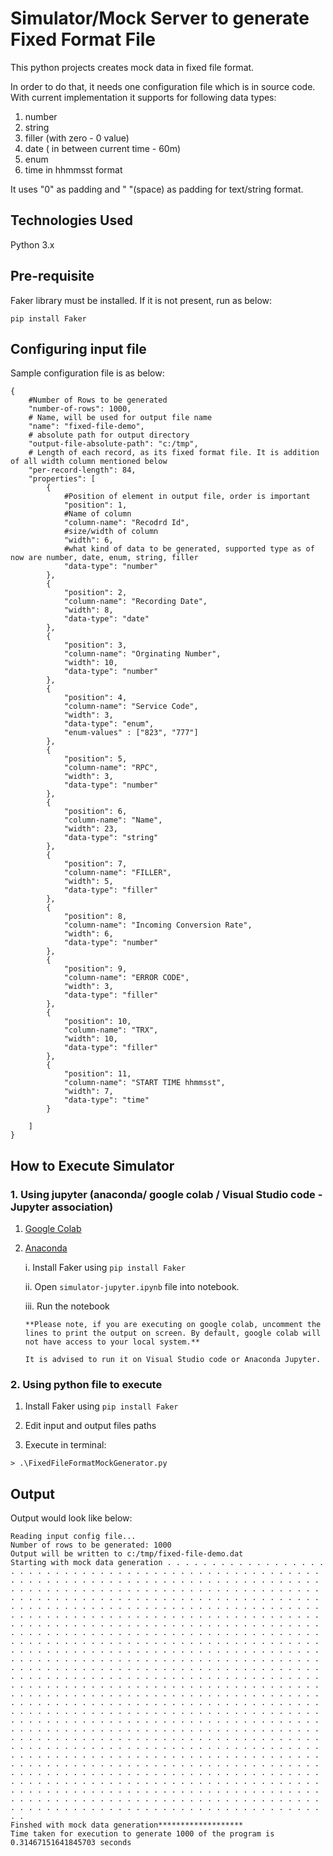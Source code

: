 # Simulator/Mock Server to generate Fixed Format File
This python projects creates mock data in fixed file format.

In order to do that, it needs one configuration file which is in source code. 
With current implementation it supports for following data types:

1. number
2. string
3. filler (with zero - 0 value)
4. date ( in between current time - 60m)
5. enum
6. time in hhmmsst format

It uses "0" as padding  and " "(space) as padding for text/string format.

## Technologies Used
Python 3.x

## Pre-requisite
Faker library must be installed. If it is not present, run as below:
```
pip install Faker
```
## Configuring input file
Sample configuration file is as below:
```
{
    #Number of Rows to be generated
    "number-of-rows": 1000,
    # Name, will be used for output file name
    "name": "fixed-file-demo",
    # absolute path for output directory
    "output-file-absolute-path": "c:/tmp",
    # Length of each record, as its fixed format file. It is addition of all width column mentioned below
    "per-record-length": 84,
    "properties": [
        {
            #Position of element in output file, order is important
            "position": 1,
            #Name of column
            "column-name": "Recodrd Id",
            #size/width of column
            "width": 6,
            #what kind of data to be generated, supported type as of now are number, date, enum, string, filler
            "data-type": "number"
        },
        {
            "position": 2,
            "column-name": "Recording Date",
            "width": 8,
            "data-type": "date"
        },
        {
            "position": 3,
            "column-name": "Orginating Number",
            "width": 10,
            "data-type": "number"
        },
        {
            "position": 4,
            "column-name": "Service Code",
            "width": 3,
            "data-type": "enum",
            "enum-values" : ["823", "777"]
        },
        {
            "position": 5,
            "column-name": "RPC",
            "width": 3,
            "data-type": "number"
        },
        {
            "position": 6,
            "column-name": "Name",
            "width": 23,
            "data-type": "string"
        },
        {
            "position": 7,
            "column-name": "FILLER",
            "width": 5,
            "data-type": "filler"
        },
        {
            "position": 8,
            "column-name": "Incoming Conversion Rate",
            "width": 6,
            "data-type": "number"
        },
        {
            "position": 9,
            "column-name": "ERROR CODE",
            "width": 3,
            "data-type": "filler"
        },
        {
            "position": 10,
            "column-name": "TRX",
            "width": 10,
            "data-type": "filler"
        },
        {
            "position": 11,
            "column-name": "START TIME hhmmsst",
            "width": 7,
            "data-type": "time"
        }
        
    ]
}
```
## How to Execute Simulator
### 1. Using jupyter (anaconda/ google colab / Visual Studio code - Jupyter association)
1. [Google Colab](https://colab.research.google.com/#create=true)
2. [Anaconda](https://www.anaconda.com/products/individual)
   
   i. Install Faker using `pip install Faker`

   ii. Open `simulator-jupyter.ipynb` file into notebook.

   iii. Run the notebook

   ```
   **Please note, if you are executing on google colab, uncomment the lines to print the output on screen. By default, google colab will not have access to your local system.**

   It is advised to run it on Visual Studio code or Anaconda Jupyter.
   ```

### 2. Using python file to execute

   1. Install Faker using `pip install Faker`

   2. Edit input and output files paths

   3. Execute in terminal:

   ```
   > .\FixedFileFormatMockGenerator.py
   ```

## Output
Output would look like below:
```
Reading input config file...
Number of rows to be generated: 1000
Output will be written to c:/tmp/fixed-file-demo.dat
Starting with mock data generation . . . . . . . . . . . . . . . . . . . . . . . . . . . . . . . . . . . . . . . . . . . . . . . . . . . . . . . . . . . . . . . . . . . . . . . . . . . . . . . . . . . . . . . . . . . . . . . . . . . . . . . . . . . . . . . . . . . . . . . . . . . . . . . . . . . . . . . . . . . . . . . . . . . . . . . . . . . . . . . . . . . . . . . . . . . . . . . . . . . . . . . . . . . . . . . . . . . . . . . . . . . . . . . . . . . . . . . . . . . . . . . . . . . . . . . . . . . . . . . . . . . . . . . . . . . . . . . . . . . . . . . . . . . . . . . . . . . . . . . . . . . . . . . . . . . . . . . . . . . . . . . . . . . . . . . . . . . . . . . . . . . . . . . . . . . . . . . . . . . . . . . . . . . . . . . . . . . . . . . . . . . . . . . . . . . . . . . . . . . . . . . . . . . . . . . . . . . . . . . . . . . . . . . . . . . . . . . . . . . . . . . . . . . . . . . . . . . . . . . . . . . . . . . . . . . . . . . . . . . . . . . . . . . . . . . . . . . . . . . . . . . . . . . . . . . . . . . . . . . . . . . . . . . . . . . . . . . . . . . . . . . . . . . . . . . . . . . . . . . . . . . . . . . . . . . . . . . . . . . . . . . . . . . . . . . . . . . . . . . . . . . . . . . . . . . . . . . . . . . . . . . . . . . . . . . . . . . . . . . . . . . . . . . . . . . . . . . . . . . . . . . . . . . . . . . . . . . . . . . . . . . . . . . . . . . . . . . . . . . . . . . . . . . . . . . . . . . . . . . . . . . . . . . . . . . . . . . . . . . . . . . . . . . . . . . . . . . . . . . . . . . . . . . . . . . . . . . . . . . . . . . . . . . . . . . . . . . . . . . . . . . . . . . . . . . . . . . . . . . . . . . . . . . . . . . . . . . . . . . . . . . . . . . . . . . . . . . . . . . . . . . . . . . . . . . . . . . . . . . . . . . . . . . . . . . . . . . . . . . . . . . . . . . . . . . . . . . . . . . . . . . . . . . . . . . . . . . . . . . . . . . . . . . . . . . . . . . . . . . . . . . . . . . . . . . . . . . . . . . . . . . . . . . . . . . . . . . . . . . . . . . . . . . . . . . . . . . . . . . .
Finshed with mock data generation*******************
Time taken for execution to generate 1000 of the program is 0.31467151641845703 seconds
```


